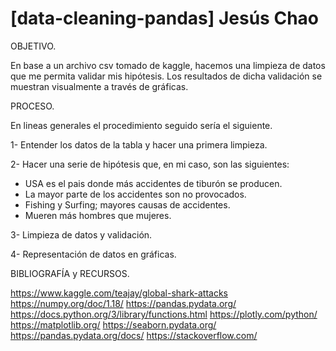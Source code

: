 # [data-cleaning-pandas] Jesús Chao



OBJETIVO.

En base a un archivo csv tomado de kaggle, hacemos una limpieza de datos que me permita validar mis hipótesis. Los resultados de dicha validación se muestran visualmente a través de gráficas.

PROCESO.

En lineas generales el procedimiento seguido sería el siguiente.

1- Entender los datos de la tabla y hacer una primera limpieza.

2- Hacer una serie de hipótesis que, en mi caso, son las siguientes:
- USA es el pais donde más accidentes de tiburón se producen.
- La mayor parte de los accidentes son no provocados.
- Fishing y Surfing; mayores causas de accidentes.
- Mueren más hombres que mujeres.

3- Limpieza de datos y validación.

4- Representación de datos en gráficas.

BIBLIOGRAFÍA y RECURSOS.

https://www.kaggle.com/teajay/global-shark-attacks
https://numpy.org/doc/1.18/
https://pandas.pydata.org/
https://docs.python.org/3/library/functions.html
https://plotly.com/python/
https://matplotlib.org/
https://seaborn.pydata.org/
https://pandas.pydata.org/docs/
https://stackoverflow.com/